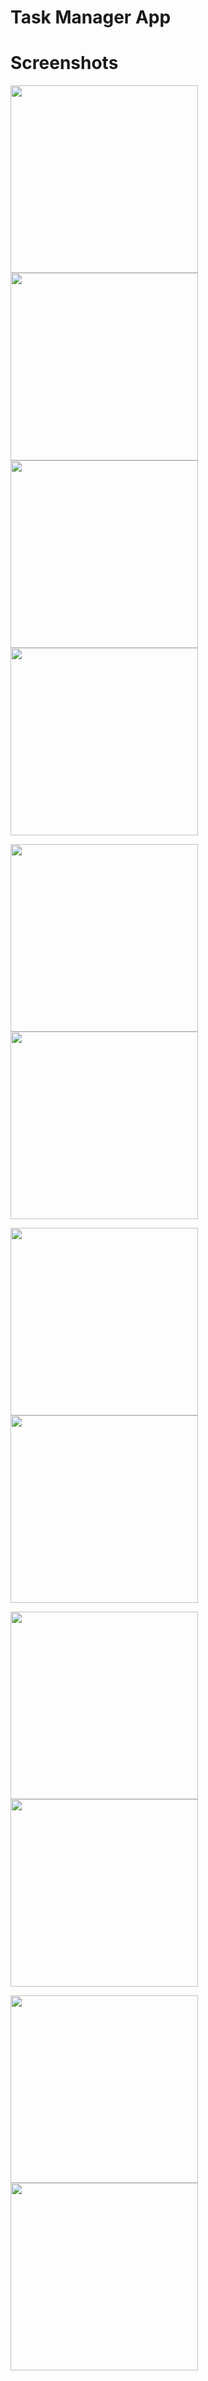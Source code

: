 # Task Manager App

# Screenshots

<p float="left">
  <img src="https://github.com/anupomm/flutter-task-manager/assets/95094496/7398801a-f1a2-4563-b272-439ca615ee93" width="300" />
  <img src="https://github.com/anupomm/flutter-task-manager/assets/95094496/b4a52df6-479b-4378-9d57-139d25596f8f" width="300" /> 
    <img src="https://github.com/anupomm/flutter-task-manager/assets/95094496/cfb30b43-bfe5-462e-a02a-8c52f57fbdeb" width="300" />
  <img src="https://github.com/anupomm/flutter-task-manager/assets/95094496/2b73f4df-339c-4d00-ab0b-1faf89996c03" width="300" /> 
</p>
<p float="left">
  
</p>
<p float="left">
  <img src="https://github.com/anupomm/flutter-task-manager/assets/95094496/ced2fead-78ea-44c2-820f-ae525ce2d7f0" width="300" />
  <img src="https://github.com/anupomm/flutter-task-manager/assets/95094496/3f1d1e4b-18d8-40d3-8612-722f303a023d" width="300" /> 
</p>
<p float="left">
  <img src="https://github.com/anupomm/flutter-task-manager/assets/95094496/5cdad9c8-c2e3-48aa-ae13-cafe32e6aa56" width="300" />
  <img src="https://github.com/anupomm/flutter-task-manager/assets/95094496/36e551cd-46c4-4c31-9727-9f658c064413" width="300" /> 
</p>
<p float="left">
  <img src="https://github.com/anupomm/flutter-task-manager/assets/95094496/278421cc-606c-409c-aaf4-eca7de6a7ed3" width="300" />
  <img src="https://github.com/anupomm/flutter-task-manager/assets/95094496/59b4972d-5112-4806-bb27-99091b67f706" width="300" /> 
</p>
<p float="left">
  <img src="https://github.com/anupomm/flutter-task-manager/assets/95094496/aa56ae31-ecac-46b9-b5c4-9ac7c22247af" width="300" />
  <img src="https://github.com/anupomm/flutter-task-manager/assets/95094496/86abaad8-3a58-43cd-aa86-6f42d35ef8ba" width="300" /> 
</p>

